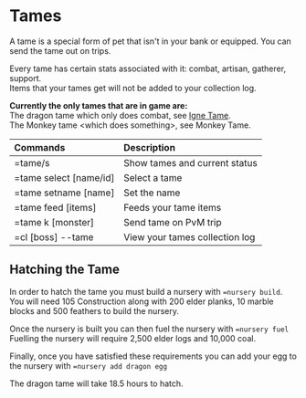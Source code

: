 # Tames

A tame is a special form of pet that isn't in your bank or equipped. You can send the tame out on trips.

Every tame has certain stats associated with it: combat, artisan, gatherer, support.  
Items that your tames get will not be added to your collection log.

**Currently the only tames that are in game are:**  
The dragon tame which only does combat, see [Igne Tame](../bosses/ignecarus/igne-tame.md).  
The Monkey tame &lt;which does something&gt;, see Monkey Tame.

| Commands | Description |
| :--- | :--- |
| =tame/s | Show tames and current status |
| =tame select \[name/id\] | Select a tame |
| =tame setname \[name\] | Set the name |
| =tame feed \[items\] | Feeds your tame items |
| =tame k \[monster\] | Send tame on PvM trip |
| =cl \[boss\] --tame | View your tames collection log |

## Hatching the Tame

In order to hatch the tame you must build a nursery with `=nursery build`.  
You will need 105 Construction along with 200 elder planks, 10 marble blocks and 500 feathers to build the nursery. 

Once the nursery is built you can then fuel the nursery with `=nursery fuel`  
Fuelling the nursery will require 2,500 elder logs and 10,000 coal.

Finally, once you have satisfied these requirements you can add your egg to the nursery with `=nursery add dragon egg`

The dragon tame will take 18.5 hours to hatch.

